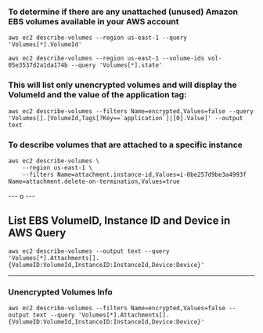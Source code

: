 ### To determine if there are any unattached (unused) Amazon EBS volumes available in your AWS account
```
aws ec2 describe-volumes --region us-east-1 --query 'Volumes[*].VolumeId'
```

```
aws ec2 describe-volumes --region us-east-1 --volume-ids vol-05e3537d2a1da174b --query 'Volumes[*].state'
```

### This will list only unencrypted volumes and will display the VolumeId and the value of the application tag:

```
aws ec2 describe-volumes --filters Name=encrypted,Values=false --query 'Volumes[].[VolumeId,Tags[?Key==`application`]|[0].Value]' --output text

```

### To describe volumes that are attached to a specific instance

```
aws ec2 describe-volumes \
    --region us-east-1 \
    --filters Name=attachment.instance-id,Values=i-0be257d9be3a4993f Name=attachment.delete-on-termination,Values=true
```
--- o ---

## List EBS VolumeID, Instance ID and Device in AWS Query
```
aws ec2 describe-volumes --output text --query 'Volumes[*].Attachments[].{VolumeID:VolumeId,InstanceID:InstanceId,Device:Device}'
```

----------------------------------------------------------------

### Unencrypted Volumes Info
```
aws ec2 describe-volumes --filters Name=encrypted,Values=false --output text --query 'Volumes[*].Attachments[].{VolumeID:VolumeId,InstanceID:InstanceId,Device:Device}'
```
